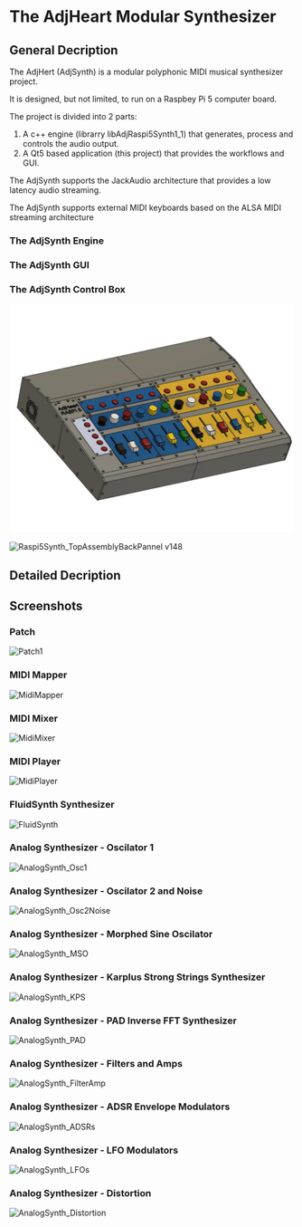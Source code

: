 # The AdjHeart Modular Synthesizer
## General Decription
The AdjHert (AdjSynth) is a modular polyphonic MIDI musical synthesizer project.

It is designed, but not limited, to run on a Raspbey Pi 5 computer board.

The project is divided into 2 parts:
1. A c++ engine (librarry libAdjRaspi5Synth1_1) that generates, process and controls the audio output.
2. A Qt5 based application (this project) that provides the workflows and GUI.

The AdjSynth supports the JackAudio architecture that provides a low latency audio streaming.

The AdjSynth supports external MIDI keyboards based on the ALSA MIDI streaming architecture

### The AdjSynth Engine



### The AdjSynth GUI


### The AdjSynth Control Box

![alt text](./images/Raspi5Synth_TopAssemblyv148.jpg "Control Box")

![Raspi5Synth_TopAssemblyBackPannel v148](https://github.com/user-attachments/assets/1971651b-15da-4028-ab0d-f443d7e0a8c9)



## Detailed Decription

## Screenshots

### Patch
![Patch1](https://github.com/user-attachments/assets/6252526f-b82c-4bdf-baae-4c08017c334a)

### MIDI Mapper
![MidiMapper](https://github.com/user-attachments/assets/26f5f9a0-9879-4feb-b0d8-6182ccb49c6a)

### MIDI Mixer
![MidiMixer](https://github.com/user-attachments/assets/f7e7976f-2c85-4187-b026-69ac489415c7)

### MIDI Player
![MidiPlayer](https://github.com/user-attachments/assets/7abb6ff5-6e41-44f0-87ff-337ae4f24004)

### FluidSynth Synthesizer
![FluidSynth](https://github.com/user-attachments/assets/ac27f565-6bf1-4216-bbcc-666898388a81)

### Analog Synthesizer - Oscilator 1
![AnalogSynth_Osc1](https://github.com/user-attachments/assets/5dcee1d0-30d1-4230-b611-8daa2f48a540)

### Analog Synthesizer - Oscilator 2 and Noise
![AnalogSynth_Osc2Noise](https://github.com/user-attachments/assets/df38880a-1c4e-4b6a-8574-8a95fe7d0265)

### Analog Synthesizer - Morphed Sine Oscilator
![AnalogSynth_MSO](https://github.com/user-attachments/assets/e6fc7fec-335b-45f8-aa96-db91d83cb99a)

### Analog Synthesizer - Karplus Strong Strings Synthesizer
![AnalogSynth_KPS](https://github.com/user-attachments/assets/d8f8ae23-a018-44a6-a99d-c81eb84dc7e9)

### Analog Synthesizer - PAD Inverse FFT Synthesizer
![AnalogSynth_PAD](https://github.com/user-attachments/assets/c44db30f-e298-426d-b596-e3a62797d2f8)

### Analog Synthesizer - Filters and Amps
![AnalogSynth_FilterAmp](https://github.com/user-attachments/assets/2e97cbf7-4d4f-46a8-a907-cb9bf950144d)

### Analog Synthesizer - ADSR Envelope Modulators
![AnalogSynth_ADSRs](https://github.com/user-attachments/assets/246be3dd-3fc1-45cb-8350-bd27e7413c01)

### Analog Synthesizer - LFO Modulators
![AnalogSynth_LFOs](https://github.com/user-attachments/assets/5ed063f4-caf8-4054-8f74-1ed8ac78303c)

### Analog Synthesizer - Distortion
![AnalogSynth_Distortion](https://github.com/user-attachments/assets/2b3ef765-1e94-48cc-8203-641ef945d4e8)



